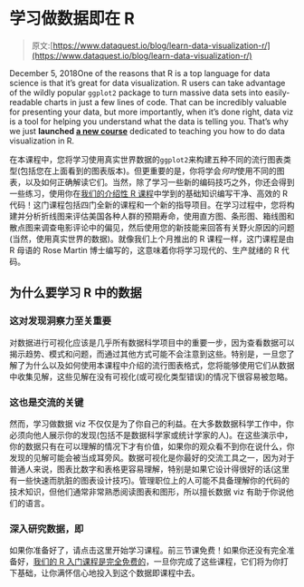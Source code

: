 # 学习做数据即在 R

> 原文:[https://www.dataquest.io/blog/learn-data-visualization-r/](https://www.dataquest.io/blog/learn-data-visualization-r/)

December 5, 2018One of the reasons that R is a top language for data science is that it’s great for data visualization. R users can take advantage of the wildly popular `ggplot2` package to turn massive data sets into easily-readable charts in just a few lines of code. That can be incredibly valuable for presenting your data, but more importantly, when it’s done right, data viz is a tool for helping you understand what the data is telling you. That’s why we just **launched [a new course](https://www.dataquest.io/course/r-data-viz)** dedicated to teaching you how to do data visualization in R.

在本课程中，您将学习使用真实世界数据的`ggplot2`来构建五种不同的流行图表类型(包括您在上面看到的图表版本)。但更重要的是，你将学会*何时*使用不同的图表，以及如何正确解读它们。当然，除了学习一些新的编码技巧之外，你还会得到一些练习，使用你在[我们的介绍性 R 课程](https://www.dataquest.io/course/introduction-to-data-analysis-in-r/)中学到的基础知识编写干净、高效的 R 代码！这门课程包括四门全新的课程和一个新的指导项目。在学习过程中，您将构建并分析折线图来评估美国各种人群的预期寿命，使用直方图、条形图、箱线图和散点图来调查电影评论中的偏见，然后使用您的新技能来回答有关野火原因的问题(当然，使用真实世界的数据)。就像我们上个月推出的 R 课程一样，这门课程是由 R 母语的 Rose Martin 博士编写的，这意味着你将学习现代的、生产就绪的 R 代码。

## 为什么要学习 R 中的数据

### 这对发现洞察力至关重要

对数据进行可视化应该是几乎所有数据科学项目中的重要一步，因为查看数据可以揭示趋势、模式和问题，而通过其他方式可能不会注意到这些。特别是，一旦您了解了为什么以及如何使用本课程中介绍的流行图表格式，您将能够使用它们从数据中收集见解，这些见解在没有可视化(或可视化类型错误)的情况下很容易被忽略。

### 这也是交流的关键

然而，学习做数据 viz 不仅仅是为了你自己的利益。在大多数数据科学工作中，你必须向他人展示你的发现(包括不是数据科学家或统计学家的人)。在这些演示中，你的数据只有在可以理解的情况下才有价值，如果你的观众看不到你在说什么，你发现的见解可能会被当成耳旁风。数据可视化是你最好的交流工具之一，因为对于普通人来说，图表比数字和表格更容易理解，特别是如果它设计得很好的话(这里有一些快速而肮脏的图表设计技巧)。管理职位上的人可能不具备理解你的代码的技术知识，但他们通常非常熟悉阅读图表和图形，所以擅长数据 viz 有助于你说他们的语言。

### 深入研究数据，即

如果你准备好了，请点击这里开始学习课程。前三节课免费！如果你还没有完全准备好，[我们的 R 入门课程是完全免费的](https://www.dataquest.io/course/introduction-to-data-analysis-in-r/)，一旦你完成了这些课程，它们将为你打下基础，让你满怀信心地投入到这个数据即课程中去。